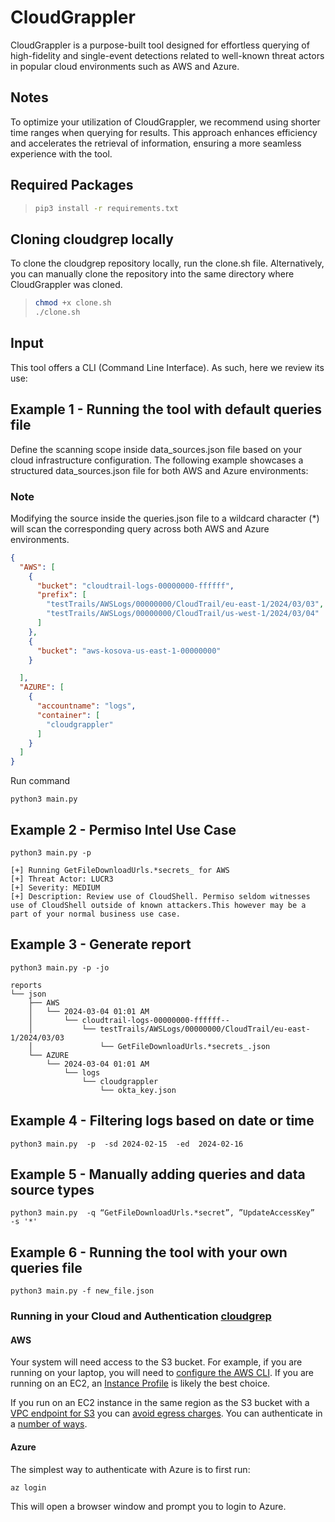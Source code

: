 # CloudGrappler

CloudGrappler is a purpose-built tool designed for effortless querying of high-fidelity and single-event detections related to well-known threat actors in popular cloud environments such as AWS and Azure.

## Notes

To optimize your utilization of CloudGrappler, we recommend using shorter time ranges when querying for results. This approach enhances efficiency and accelerates the retrieval of information, ensuring a more seamless experience with the tool.

## Required Packages

>```bash
>pip3 install -r requirements.txt
>```

## Cloning cloudgrep locally

To clone the cloudgrep repository locally, run the clone.sh file. Alternatively, you can manually clone the repository into the same directory where CloudGrappler was cloned.

>```bash
>chmod +x clone.sh
>./clone.sh
>```

## Input

This tool offers a CLI (Command Line Interface). As such, here we review its use:

## Example 1 - Running the tool with default queries file

Define the scanning scope inside data_sources.json file based on your cloud infrastructure configuration. The following example showcases a structured data_sources.json file for both AWS and Azure environments:

### Note

Modifying the source inside the queries.json file to a wildcard character (*) will scan the corresponding query across both AWS and Azure environments.

```json
{
  "AWS": [
    {
      "bucket": "cloudtrail-logs-00000000-ffffff",
      "prefix": [
        "testTrails/AWSLogs/00000000/CloudTrail/eu-east-1/2024/03/03",
        "testTrails/AWSLogs/00000000/CloudTrail/us-west-1/2024/03/04"
      ]
    },
    {
      "bucket": "aws-kosova-us-east-1-00000000"
    }

  ],
  "AZURE": [
    {
      "accountname": "logs",
      "container": [
        "cloudgrappler"
      ]
    }
  ]
}
```

Run command

```python3 main.py```

## Example 2 - Permiso Intel Use Case

``` python3 main.py -p ```

``` text
[+] Running GetFileDownloadUrls.*secrets_ for AWS 
[+] Threat Actor: LUCR3 
[+] Severity: MEDIUM 
[+] Description: Review use of CloudShell. Permiso seldom witnesses use of CloudShell outside of known attackers.This however may be a part of your normal business use case. 

```

## Example 3 - Generate report

``` python3 main.py -p -jo ```

``` text
reports
└── json
    ├── AWS
    │   └── 2024-03-04 01:01 AM
    │       └── cloudtrail-logs-00000000-ffffff--
    │           └── testTrails/AWSLogs/00000000/CloudTrail/eu-east-1/2024/03/03
    │               └── GetFileDownloadUrls.*secrets_.json
    └── AZURE
        └── 2024-03-04 01:01 AM
            └── logs
                └── cloudgrappler
                    └── okta_key.json
```

## Example 4 - Filtering logs based on date or time

```python3 main.py  -p  -sd 2024-02-15  -ed  2024-02-16```


## Example 5 - Manually adding queries and data source types

```python3 main.py  -q “GetFileDownloadUrls.*secret”, ”UpdateAccessKey”  -s '*'```


## Example 6 - Running the tool with your own queries file

``` python3 main.py -f new_file.json ```


### Running in your Cloud and Authentication [cloudgrep](https://github.com/cado-security/cloudgrep)

#### AWS

Your system will need access to the S3 bucket. For example, if you are running on your laptop, you will need to [configure the AWS CLI](https://docs.aws.amazon.com/cli/latest/userguide/cli-chap-configure.html).
If you are running on an EC2, an [Instance Profile](https://devopscube.com/aws-iam-role-instance-profile/) is likely the best choice.

If you run on an EC2 instance in the same region as the S3 bucket with a [VPC endpoint for S3](https://aws.amazon.com/blogs/architecture/overview-of-data-transfer-costs-for-common-architectures/) you can [avoid egress charges](https://awsmadeeasy.com/blog/aws-s3-vpc-endpoint-transfer-cost-reduction/).
You can authenticate in a [number of ways](https://docs.aws.amazon.com/cli/latest/userguide/cli-chap-configure.html).

#### Azure

The simplest way to authenticate with Azure is to first run:

``` az login ```

This will open a browser window and prompt you to login to Azure.
